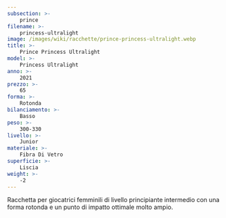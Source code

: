 ```yaml
---
subsection: >-
    prince
filename: >-
    princess-ultralight
image: /images/wiki/racchette/prince-princess-ultralight.webp
title: >-
    Prince Princess Ultralight
model: >-
    Princess Ultralight
anno: >-
    2021
prezzo: >-
    65
forma: >-
    Rotonda
bilanciamento: >-
    Basso
peso: >-
    300-330
livello: >-
    Junior
materiale: >-
    Fibra Di Vetro
superficie: >-
    Liscia
weight: >-
    -2
---
```

Racchetta per giocatrici femminili di livello principiante intermedio con una forma rotonda e un punto di impatto ottimale molto ampio.